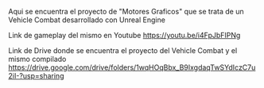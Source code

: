 Aqui se encuentra el proyecto de "Motores Graficos" que se trata de un Vehicle Combat desarrollado con Unreal Engine

Link de gameplay del mismo en Youtube https://youtu.be/i4FpJbFIPNg

Link de Drive donde se encuentra el proyecto del Vehicle Combat y el mismo compilado https://drive.google.com/drive/folders/1wqHOqBbx_B9IxgdaqTwSYdIczC7u2iI-?usp=sharing
